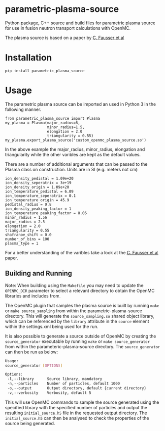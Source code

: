 # parametric-plasma-source

Python package, C++ source and build files for parametric plasma source for use in fusion neutron transport calculations with OpenMC.

The plasma source is based on a paper by [C. Fausser et al](https://www.sciencedirect.com/science/article/pii/S0920379612000853)

# Installation

```pip install parametric_plasma_source```

# Usage

The parametric plasma source can be imported an used in Python 3 in the following manner.

```
from parametric_plasma_source import Plasma
my_plasma = Plasma(major_radius=6,
                   minor_radius=1.5,
                   elongation = 2.0
                   triangularity = 0.55)
my_plasma.export_plasma_source('custom_openmc_plasma_source.so')
```

In the above example the major_radius, minor_radius, elongation and triangularity while the other varibles are kept as the default values.

There are a number of additional arguments that can be passed to the Plasma class on construction. Units are in SI (e.g. meters not cm)

```
ion_density_pedistal = 1.09e+20
ion_density_seperatrix = 3e+19
ion_density_origin = 1.09e+20
ion_temperature_pedistal = 6.09
ion_temperature_seperatrix = 0.1
ion_temperature_origin = 45.9
pedistal_radius = 0.8
ion_density_peaking_factor = 1
ion_temperature_peaking_factor = 8.06
minor_radius = 1.56
major_radius = 2.5
elongation = 2.0
triangularity = 0.55
shafranov_shift = 0.0
number_of_bins = 100
plasma_type = 1
```

For a better understanding of the varibles take a look at the [C. Fausser et al](https://www.sciencedirect.com/science/article/pii/S0920379612000853) paper.

## Building and Running

Note: When building using the `Makefile` you may need to update the `OPENMC_DIR` parameter to select a relevant directory to obtain the OpenMC libraries and includes from.

The OpenMC plugin that samples the plasma source is built by running `make` or `make source_sampling` from within the parametric-plasma-source directory. This will generate the `source_sampling.so` shared object library, which can be referenced by the `library` attribute in the `source` element within the settings.xml being used for the run.

It is also possible to generate a source outside of OpenMC by creating the `source_generator` executable by running `make` or `make source_generator` from within the parameteric-plasma-source directory. The `source_generator` can then be run as below:

```bash
Usage:
source_generator [OPTIONS]

Options:
 -l,--library      Source library, mandatory
 -n,--particles    Number of particles, default 1000
 -o,--output       Output directory, default {current directory}
 -v,--verbosity    Verbosity, default 5
 ```

This will use OpenMC commands to sample the source generated using the specified library with the specified number of particles and output the resulting `initial_source.h5` file in the requested output directory. The `initial_source.h5` can then be analysed to check the properties of the source being generated.
